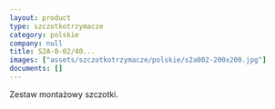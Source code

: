 ```yaml
---
layout: product
type: szczotkotrzymacze
category: polskie
company: null
title: S2A-0-02/40...
images: ["assets/szczotkotrzymacze/polskie/s2a002-200x200.jpg"]
documents: []
---
```

Zestaw montażowy szczotki.